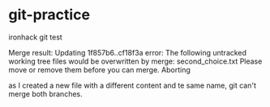 # git-practice
ironhack git test

Merge result:
Updating 1f857b6..cf18f3a
error: The following untracked working tree files would be overwritten by merge:
	second_choice.txt
Please move or remove them before you can merge.
Aborting

as I created a new file with a different content and te same name, git can't merge both branches.
